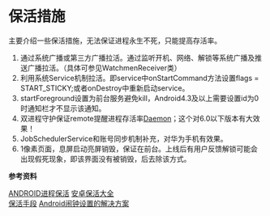 保活措施
===============

主要介绍一些保活措施，无法保证进程永生不死，只能提高存活率。

1. 通过系统广播或第三方广播拉活。通过监听开机、网络、解锁等系统广播及推送广播拉活。（具体可参见WatchmenReceiver类）
2. 利用系统Service机制拉活。即service中onStartCommand方法设置flags = START_STICKY;或者onDestroy中重新启动service。
3. startForeground设置为前台服务避免kill，Android4.3及以上需要设置id为0时通知栏才不显示该通知。
4. 双进程守护保证remote提醒进程存活率[Daemon](https://github.com/Marswin/MarsDaemon)；这个对6.0以下版本有大效果！
5. JobSchedulerService和账号同步机制补充，对华为手机有效果。
6. 1像素页面，息屏启动亮屏销毁，保证在前台。上线后有用户反馈解锁可能会出现假死现象，即该界面没有被销毁，后去除该方式。

**参考资料**

[ANDROID进程保活](http://tech.etouch.cn/archives/1127) 
[安卓保活大全](http://dev.qq.com/topic/57ac4a0ea374c75371c08ce8)  
[保活手段](http://www.jianshu.com/p/63aafe3c12af) 
[Android闹钟设置的解决方案](http://www.androidchina.net/5338.html?sukey=3997c0719f151520cd198e139daaf7df88d30308a0d1715c2b047f78f16d21cbb1a6c7c41aa5cea192b55de79d5a61d6)
